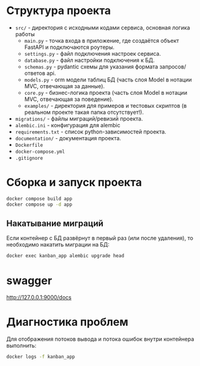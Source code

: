 # Структура проекта

- `src/` - директория с исходными кодами сервиса, основная логика работы
  - `main.py` - точка входа в приложение, где создаётся объект FastAPI и подключаются роутеры.
  - `settings.py` - файл подключения настроек сервиса.
  - `database.py` - файл настройки подключения к БД.
  - `schemas.py` - pydantic схемы для указания формата запросов/ответов api.
  - `models.py` - orm модели таблиц БД (часть слоя Model в нотации MVC, отвечающая за данные).
  - `core.py` - бизнес-логика проекта (часть слоя Model в нотации MVC, отвечающая за поведение).
  - `examples/` - директория для примеров и тестовых скриптов (в реальном проекте такая папка отсутствует!).
- `migrations/` - файлы миграций/ревизий проекта.
- `alembic.ini` - конфигурация для alembic
- `requirements.txt` - список python-зависимостей проекта.
- `documentation/` - документация проекта.
- `Dockerfile`
- `docker-compose.yml`
- `.gitignore`


# Сборка и запуск проекта

```bash
docker compose build app
docker compose up -d app
```

## Накатывание миграций

Если контейнер с БД развёрнут в первый раз (или после удаления), то необходимо накатить миграции на БД:

```bash
docker exec kanban_app alembic upgrade head
```

# swagger

http://127.0.0.1:9000/docs

# Диагностика проблем

Для отображения потоков вывода и потока ошибок внутри контейнера выполнить:

```bash
docker logs -f kanban_app
```
